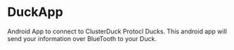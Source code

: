 # DuckApp
Android App to connect to ClusterDuck Protocl Ducks. 
This android app will send your information over BlueTooth to your Duck. 


